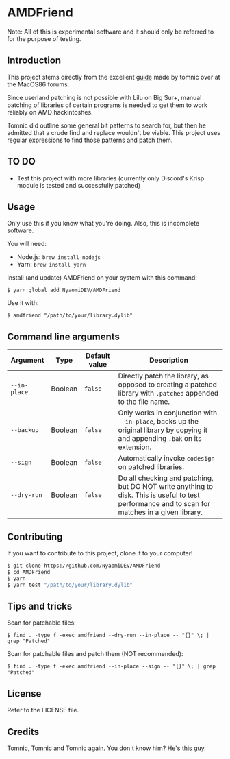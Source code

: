 # AMDFriend

Note: All of this is experimental software and it should only be referred to for the purpose of testing.

## Introduction

This project stems directly from the excellent [guide](https://www.macos86.it/topic/5489-tutorial-for-patching-binaries-for-amd-hackintosh-compatibility/) made by tomnic over at the MacOS86 forums.

Since userland patching is not possible with Lilu on Big Sur+, manual patching of libraries of certain programs is needed to get them to work reliably on AMD hackintoshes.

Tomnic did outline some general bit patterns to search for, but then he admitted that a crude find and replace wouldn't be viable. This project uses regular expressions to find those patterns and patch them.

## TO DO

- Test this project with more libraries (currently only Discord's Krisp module is tested and successfully patched)

## Usage

Only use this if you know what you're doing. Also, this is incomplete software.

You will need:
- Node.js: `brew install nodejs`
- Yarn: `brew install yarn`

Install (and update) AMDFriend on your system with this command:
```
$ yarn global add NyaomiDEV/AMDFriend
```

Use it with:
```
$ amdfriend "/path/to/your/library.dylib"
```

## Command line arguments

|Argument|Type|Default value|Description|
|-|-|-|-|
|`--in-place`|Boolean|`false`|Directly patch the library, as opposed to creating a patched library with `.patched` appended to the file name.|
|`--backup`|Boolean|`false`|Only works in conjunction with `--in-place`, backs up the original library by copying it and appending `.bak` on its extension.|
|`--sign`|Boolean|`false`|Automatically invoke `codesign` on patched libraries.|
|`--dry-run`|Boolean|`false`|Do all checking and patching, but DO NOT write anything to disk. This is useful to test performance and to scan for matches in a given library.|

## Contributing

If you want to contribute to this project, clone it to your computer!

```sh
$ git clone https://github.com/NyaomiDEV/AMDFriend
$ cd AMDFriend
$ yarn
$ yarn test "/path/to/your/library.dylib"
```

## Tips and tricks

Scan for patchable files:
```
$ find . -type f -exec amdfriend --dry-run --in-place -- "{}" \; | grep "Patched"
```

Scan for patchable files and patch them (NOT recommended):
```
$ find . -type f -exec amdfriend --in-place --sign -- "{}" \; | grep "Patched"
```

## License

Refer to the LICENSE file.

## Credits

Tomnic, Tomnic and Tomnic again. You don't know him? He's [this guy](https://www.macos86.it/profile/69-tomnic/).